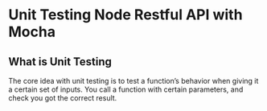 # Unit Testing Node Restful API with Mocha

## What is Unit Testing
The core idea with unit testing is to test a function’s behavior when giving it a certain set of inputs. You call a function with certain parameters, and check you got the correct result.
